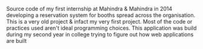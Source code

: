 Source code of my first internship at Mahindra & Mahindra in 2014 developing a reservation system for booths spread across the organisation. This is a very old project & infact my very first project. Most of the code or practices used aren't ideal programming choices.
This application was build during my second year in college trying to figure out how web applications are built
